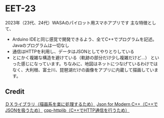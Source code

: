 # EET-23

2023年（23代、24代）WASAのパイロット用スマホアプリです
主な特徴として、
* Arduino IDEと同じ感覚で開発できるよう、全てC++でプログラムを記述。Javaのプログラムは一切なし
* 通信はHTTPを利用し、データはJSONとしてやりとりしている
* とにかく複雑な構造を避けている（軌跡の部分だけ少し複雑だけど...）
といった感じになっています。ちなみに、地図はネットにつなげているわけではなく、大利根、富士川、琵琶湖だけの画像をアプリに内蔵して描画しています。

## Credit
[ＤＸライブラリ（描画系を楽に処理するため）](https://dxlib.xsrv.jp/index.html)
[Json for Modern C++（C++でJSONを扱うため）](https://github.com/nlohmann/json)
[cpp-httplib（C++でHTTP通信を行うため）](https://github.com/yhirose/cpp-httplib)
